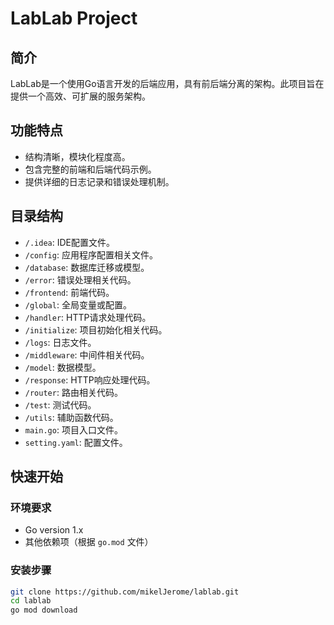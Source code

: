 # LabLab Project

## 简介

LabLab是一个使用Go语言开发的后端应用，具有前后端分离的架构。此项目旨在提供一个高效、可扩展的服务架构。

## 功能特点

- 结构清晰，模块化程度高。
- 包含完整的前端和后端代码示例。
- 提供详细的日志记录和错误处理机制。

## 目录结构

- `/.idea`: IDE配置文件。
- `/config`: 应用程序配置相关文件。
- `/database`: 数据库迁移或模型。
- `/error`: 错误处理相关代码。
- `/frontend`: 前端代码。
- `/global`: 全局变量或配置。
- `/handler`: HTTP请求处理代码。
- `/initialize`: 项目初始化相关代码。
- `/logs`: 日志文件。
- `/middleware`: 中间件相关代码。
- `/model`: 数据模型。
- `/response`: HTTP响应处理代码。
- `/router`: 路由相关代码。
- `/test`: 测试代码。
- `/utils`: 辅助函数代码。
- `main.go`: 项目入口文件。
- `setting.yaml`: 配置文件。

## 快速开始

### 环境要求

- Go version 1.x
- 其他依赖项（根据 `go.mod` 文件）

### 安装步骤

```bash
git clone https://github.com/mikelJerome/lablab.git
cd lablab
go mod download

